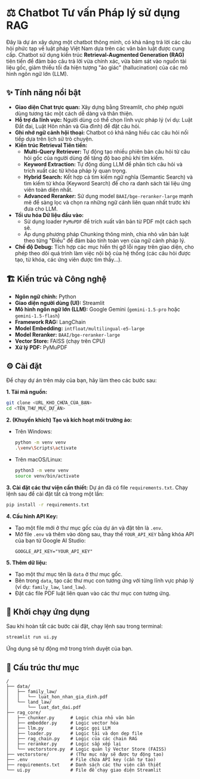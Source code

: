 # ⚖️ Chatbot Tư vấn Pháp lý sử dụng RAG

Đây là dự án xây dựng một chatbot thông minh, có khả năng trả lời các câu hỏi phức tạp về luật pháp Việt Nam dựa trên các văn bản luật được cung cấp. Chatbot sử dụng kiến trúc **Retrieval-Augmented Generation (RAG)** tiên tiến để đảm bảo câu trả lời vừa chính xác, vừa bám sát vào nguồn tài liệu gốc, giảm thiểu tối đa hiện tượng "ảo giác" (hallucination) của các mô hình ngôn ngữ lớn (LLM).

## ✨ Tính năng nổi bật

-   **Giao diện Chat trực quan:** Xây dựng bằng Streamlit, cho phép người dùng tương tác một cách dễ dàng và thân thiện.
-   **Hỗ trợ đa lĩnh vực:** Người dùng có thể chọn lĩnh vực pháp lý (ví dụ: Luật Đất đai, Luật Hôn nhân và Gia đình) để đặt câu hỏi.
-   **Ghi nhớ ngữ cảnh hội thoại:** Chatbot có khả năng hiểu các câu hỏi nối tiếp dựa trên lịch sử trò chuyện.
-   **Kiến trúc Retrieval Tiên tiến:**
    -   **Multi-Query Retriever:** Tự động tạo nhiều phiên bản câu hỏi từ câu hỏi gốc của người dùng để tăng độ bao phủ khi tìm kiếm.
    -   **Keyword Extraction:** Tự động dùng LLM để phân tích câu hỏi và trích xuất các từ khóa pháp lý quan trọng.
    -   **Hybrid Search:** Kết hợp cả tìm kiếm ngữ nghĩa (Semantic Search) và tìm kiếm từ khóa (Keyword Search) để cho ra danh sách tài liệu ứng viên toàn diện nhất.
    -   **Advanced Reranker:** Sử dụng model `BAAI/bge-reranker-large` mạnh mẽ để sàng lọc và chọn ra những ngữ cảnh liên quan nhất trước khi đưa cho LLM.
-   **Tối ưu hóa Dữ liệu đầu vào:**
    -   Sử dụng loader `PyMuPDF` để trích xuất văn bản từ PDF một cách sạch sẽ.
    -   Áp dụng phương pháp Chunking thông minh, chia nhỏ văn bản luật theo từng "Điều" để đảm bảo tính toàn vẹn của ngữ cảnh pháp lý.
-   **Chế độ Debug:** Tích hợp các mục hiển thị gỡ lỗi ngay trên giao diện, cho phép theo dõi quá trình làm việc nội bộ của hệ thống (các câu hỏi được tạo, từ khóa, các ứng viên được tìm thấy...).

## 🏗️ Kiến trúc và Công nghệ

-   **Ngôn ngữ chính:** Python
-   **Giao diện người dùng (UI):** Streamlit
-   **Mô hình ngôn ngữ lớn (LLM):** Google Gemini (`gemini-1.5-pro` hoặc `gemini-1.5-flash`)
-   **Framework RAG:** LangChain
-   **Model Embedding:** `intfloat/multilingual-e5-large`
-   **Model Reranker:** `BAAI/bge-reranker-large`
-   **Vector Store:** FAISS (chạy trên CPU)
-   **Xử lý PDF:** PyMuPDF

## ⚙️ Cài đặt

Để chạy dự án trên máy của bạn, hãy làm theo các bước sau:

**1. Tải mã nguồn:**
```bash
git clone <URL_KHO_CHỨA_CỦA_BẠN>
cd <TÊN_THƯ_MỤC_DỰ_ÁN>
```

**2. (Khuyến khích) Tạo và kích hoạt môi trường ảo:**
- Trên Windows:
  ```bash
  python -m venv venv
  .\venv\Scripts\activate
  ```
- Trên macOS/Linux:
  ```bash
  python3 -m venv venv
  source venv/bin/activate
  ```

**3. Cài đặt các thư viện cần thiết:**
Dự án đã có file `requirements.txt`. Chạy lệnh sau để cài đặt tất cả trong một lần:
```bash
pip install -r requirements.txt
```

**4. Cấu hình API Key:**
- Tạo một file mới ở thư mục gốc của dự án và đặt tên là `.env`.
- Mở file `.env` và thêm vào dòng sau, thay thế `YOUR_API_KEY` bằng khóa API của bạn từ Google AI Studio:
  ```
  GOOGLE_API_KEY="YOUR_API_KEY"
  ```

**5. Thêm dữ liệu:**
- Tạo một thư mục tên là `data` ở thư mục gốc.
- Bên trong `data`, tạo các thư mục con tương ứng với từng lĩnh vực pháp lý (ví dụ: `family_law`, `land_law`).
- Đặt các file PDF luật liên quan vào các thư mục con tương ứng.

## 🚀 Khởi chạy ứng dụng

Sau khi hoàn tất các bước cài đặt, chạy lệnh sau trong terminal:

```bash
streamlit run ui.py
```

Ứng dụng sẽ tự động mở trong trình duyệt của bạn.

## 📁 Cấu trúc thư mục

```
/
├── data/
│   ├── family_law/
│   │   └── luat_hon_nhan_gia_dinh.pdf
│   └── land_law/
│       └── luat_dat_dai.pdf
├── rag_core/
│   ├── chunker.py      # Logic chia nhỏ văn bản
│   ├── embedder.py     # Logic vector hóa
│   ├── llm.py          # Logic gọi LLM
│   ├── loader.py       # Logic tải và dọn dẹp file
│   ├── rag_chain.py    # Logic của các chain RAG
│   ├── reranker.py     # Logic sắp xếp lại
│   └── vectorstore.py  # Logic quản lý Vector Store (FAISS)
├── vectorstore/        # (Thư mục này sẽ được tự động tạo)
├── .env                # File chứa API key (cần tự tạo)
├── requirements.txt    # Danh sách các thư viện cần thiết
└── ui.py               # File để chạy giao diện Streamlit
```